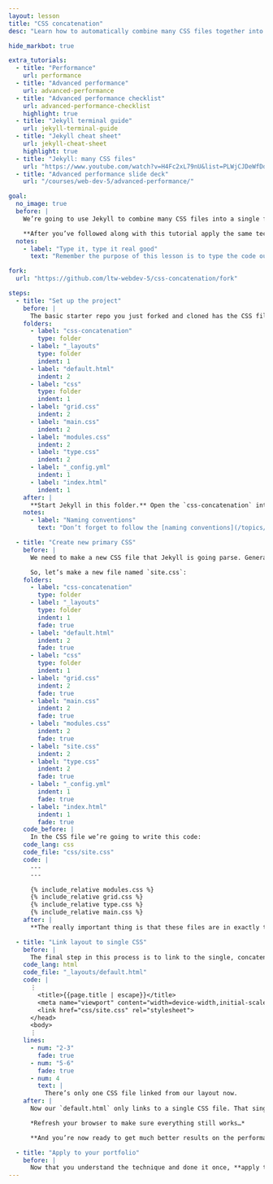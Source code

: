 ```yaml
---
layout: lesson
title: "CSS concatenation"
desc: "Learn how to automatically combine many CSS files together into a single CSS file for better performance."

hide_markbot: true

extra_tutorials:
  - title: "Performance"
    url: performance
  - title: "Advanced performance"
    url: advanced-performance
  - title: "Advanced performance checklist"
    url: advanced-performance-checklist
    highlight: true
  - title: "Jekyll terminal guide"
    url: jekyll-terminal-guide
  - title: "Jekyll cheat sheet"
    url: jekyll-cheat-sheet
    highlight: true
  - title: "Jekyll: many CSS files"
    url: "https://www.youtube.com/watch?v=H4Fc2xL79nU&list=PLWjCJDeWfDdfVEcLGAfdJn_HXyM4Y7_k-&index=30"
  - title: "Advanced performance slide deck"
    url: "/courses/web-dev-5/advanced-performance/"

goal:
  no_image: true
  before: |
    We’re going to use Jekyll to combine many CSS files into a single file automatically to improve our website loading time.

    **After you’ve followed along with this tutorial apply the same technique to your own portfolio website.**
  notes:
    - label: "Type it, type it real good"
      text: "Remember the purpose of this lesson is to type the code out yourself—build up that muscle memory in your fingers!"

fork:
  url: "https://github.com/ltw-webdev-5/css-concatenation/fork"

steps:
  - title: "Set up the project"
    before: |
      The basic starter repo you just forked and cloned has the CSS files we need inside it—we’re going to work from that.
    folders:
      - label: "css-concatenation"
        type: folder
      - label: "_layouts"
        type: folder
        indent: 1
      - label: "default.html"
        indent: 2
      - label: "css"
        type: folder
        indent: 1
      - label: "grid.css"
        indent: 2
      - label: "main.css"
        indent: 2
      - label: "modules.css"
        indent: 2
      - label: "type.css"
        indent: 2
      - label: "_config.yml"
        indent: 1
      - label: "index.html"
        indent: 1
    after: |
      **Start Jekyll in this folder.** Open the `css-concatenation` into your code editor.
    notes:
      - label: "Naming conventions"
        text: "Don’t forget to follow the [naming conventions](/topics/naming-paths-cheat-sheet/#naming-conventions)."

  - title: "Create new primary CSS"
    before: |
      We need to make a new CSS file that Jekyll is going parse. Generally Jekyll ignores CSS files because they don’t have the `---` at the top.

      So, let’s make a new file named `site.css`:
    folders:
      - label: "css-concatenation"
        type: folder
      - label: "_layouts"
        type: folder
        indent: 1
        fade: true
      - label: "default.html"
        indent: 2
        fade: true
      - label: "css"
        type: folder
        indent: 1
      - label: "grid.css"
        indent: 2
        fade: true
      - label: "main.css"
        indent: 2
        fade: true
      - label: "modules.css"
        indent: 2
        fade: true
      - label: "site.css"
        indent: 2
      - label: "type.css"
        indent: 2
        fade: true
      - label: "_config.yml"
        indent: 1
        fade: true
      - label: "index.html"
        indent: 1
        fade: true
    code_before: |
      In the CSS file we’re going to write this code:
    code_lang: css
    code_file: "css/site.css"
    code: |
      ---
      ---

      {% include_relative modules.css %}
      {% include_relative grid.css %}
      {% include_relative type.css %}
      {% include_relative main.css %}
    after: |
      **The really important thing is that these files are in exactly the same order as inside `default.html`**

  - title: "Link layout to single CSS"
    before: |
      The final step in this process is to link to the single, concatenated CSS file from our `default.html` file.
    code_lang: html
    code_file: "_layouts/default.html"
    code: |
      ⋮
        <title>{{page.title | escape}}</title>
        <meta name="viewport" content="width=device-width,initial-scale=1">
        <link href="css/site.css" rel="stylesheet">
      </head>
      <body>
      ⋮
    lines:
      - num: "2-3"
        fade: true
      - num: "5-6"
        fade: true
      - num: 4
        text: |
          There’s only one CSS file linked from our layout now.
    after: |
      Now our `default.html` only links to a single CSS file. That single CSS file (`site.css`) represents a combined (concatenated) version of all our CSS together.

      *Refresh your browser to make sure everything still works…*

      **And you’re now ready to get much better results on the performance tests.**

  - title: "Apply to your portfolio"
    before: |
      Now that you understand the technique and done it once, **apply the same thing to your own portfolio** to make it harder, better, faster & stronger.
---
```

